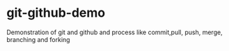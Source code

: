 # git-github-demo
 Demonstration of git and github and process like commit,pull, push, merge, branching and forking
